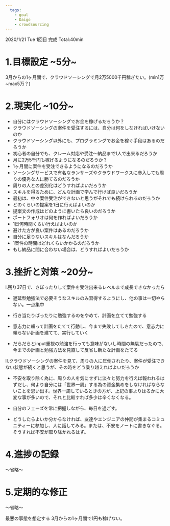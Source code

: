 ```yaml
---
  tags:
    - goal
    - Daigo
    - crowdsourcing
---
```

2020/1/21 Tue 1回目 完成 Total:40min

# 1.目標設定 ~5分~
3月からの1ヶ月間で、クラウドソーシングで月2万5000千円稼ぎたい。(min1万~max5万？)

# 2.現実化 ~10分~
- 自分にはクラウドソーシングでお金を稼げるだろうか？
- クラウドソーシングの案件を受注するには、自分は何をしなければいけないのか
- クラウドソーシング以外にも、プログラミングでお金を稼ぐ手段はあるのだろうか
- 初心者の自分でも、クレーム対応や受注～納品まで1人で出来るだろうか
- 月に2万5千円も稼げるようになるのだろうか？
- 1ヶ月間に案件を受注できるようになるのだろうか
- ソーシングサービスで有名なランサーズやクラウドワークスに参入しても周りの優秀な人に勝てるのだろうか
- 周りの人との差別化はどうすればよいだろうか
- スキルを得るために、どんな計画で学んで行けば良いだろうか
- 最初は、中々案件受注ができないと思うがそれでも続けられるのだろうか
- どのくらいの提案を1日に行えばよいのか
- 提案文の作成はどのように書いたら良いのだろうか
- ポートフォリオは何を作ればよいだろうか
- 1日何時間くらい行えばよいのか
- 避けた方が良い案件はあるのだろうか
- 自分に足りないスキルはなんだろうか
- 1案件の時間はどれくらいかかるのだろうか
- もし納品に間に合わない場合は、どうすればよいだろうか

# 3.挫折と対策 ~20分~

Ⅰ.残り37日で、さぼったりして案件を受注出来るレベルまで成長できなかったら
  
  - 遅延型勉強法で必要そうなスキルのみ習得するようにし、他の事は一切やらない。一点集中

  - 行き当たりばったりに勉強するのをやめて、計画を立てて勉強する  

  - 意志力に頼って計画をたてて行動し、今まで失敗してしきたので、意志力に頼らない計画を建てて、実行していく

  - だらだらとinput重視の勉強を行っても意味がないし時間の無駄だったので、
  今までの計画と勉強方法を見直して反省し新たな計画をたてる

Ⅱ.クラウドソーシングの案件を見て、周りの人に圧倒されたり、案件が受注できない状態が続くと思うが、その時をどう乗り越えればよいだろうか

  - 不安を取り除く為に、周りの人を気にせずに淡々と努力を行えば報われるはずだし、何より自分には「世界一周」する為の資金集めをしなければならないことを思い出す。世界一周しているときの方が、上記の事よりはるかに大変な事が多いので、それと比較すれば多少は辛くなくなる。

  - 自分のフェーズを常に把握しながら、毎日を過ごす。

  - どうしたらよいか分からなければ、友達やエンジニアの仲間が集まるコミュニティーに参加し、人に話してみる。または、不安をノートに書きなぐる。そうすれば不安が取り除かれるはず。

# 4.進捗の記録

～省略～

# 5.定期的な修正

～省略～

最悪の事態を想定する
3月からの1ヶ月間で1円も稼げない。